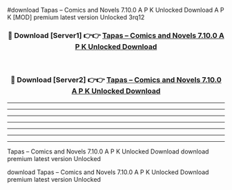 #download Tapas – Comics and Novels 7.10.0 A P K Unlocked Download A P K [MOD] premium latest version Unlocked 3rq12 



<div align="center">
<h3>🔴 Download [Server1] 👉👉 <a href="https://apkdownload1.web.app/">Tapas – Comics and Novels 7.10.0 A P K Unlocked Download</a></h3><br>

<h3>🔴 Download [Server2] 👉👉 <a href="https://apkdownload1.web.app/">Tapas – Comics and Novels 7.10.0 A P K Unlocked Download</a></h3>
</div>





----------------------------------------------------------

----------------------------------------------------------

----------------------------------------------------------

----------------------------------------------------------

----------------------------------------------------------

----------------------------------------------------------

----------------------------------------------------------

Tapas – Comics and Novels 7.10.0 A P K Unlocked Download download premium latest version Unlocked

download Tapas – Comics and Novels 7.10.0 A P K Unlocked Download premium latest version Unlocked
